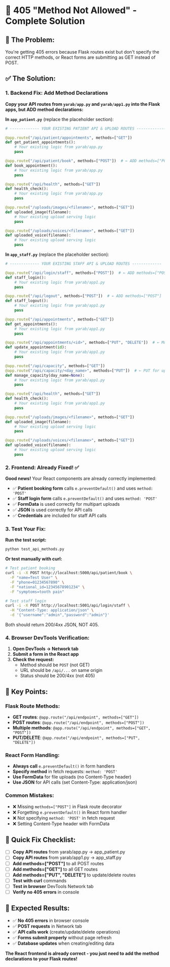 # 🔧 405 "Method Not Allowed" - Complete Solution

## 🎯 **The Problem:**
You're getting 405 errors because Flask routes exist but don't specify the correct HTTP methods, or React forms are submitting as GET instead of POST.

## ✅ **The Solution:**

### **1. Backend Fix: Add Method Declarations**

**Copy your API routes from `yarab/app.py` and `yarab/app1.py` into the Flask apps, but ADD method declarations:**

**In `app_patient.py`** (replace the placeholder section):
```python
# ------------- YOUR EXISTING PATIENT API & UPLOAD ROUTES -------------

@app.route("/api/patient/appointments", methods=["GET"])
def get_patient_appointments():
    # Your existing logic from yarab/app.py
    pass

@app.route("/api/patient/book", methods=["POST"])  # ← ADD methods=["POST"]
def book_appointment():
    # Your existing logic from yarab/app.py
    pass

@app.route("/api/health", methods=["GET"])
def health_check():
    # Your existing logic from yarab/app.py
    pass

@app.route("/uploads/images/<filename>", methods=["GET"])
def uploaded_image(filename):
    # Your existing upload serving logic
    pass

@app.route("/uploads/voices/<filename>", methods=["GET"])
def uploaded_voice(filename):
    # Your existing upload serving logic
    pass
```

**In `app_staff.py`** (replace the placeholder section):
```python
# ------------- YOUR EXISTING STAFF API & UPLOAD ROUTES -------------

@app.route("/api/login/staff", methods=["POST"])  # ← ADD methods=["POST"]
def staff_login():
    # Your existing logic from yarab/app1.py
    pass

@app.route("/api/logout", methods=["POST"])  # ← ADD methods=["POST"]
def staff_logout():
    # Your existing logic from yarab/app1.py
    pass

@app.route("/api/appointments", methods=["GET"])
def get_appointments():
    # Your existing logic from yarab/app1.py
    pass

@app.route("/api/appointments/<id>", methods=["PUT", "DELETE"])  # ← Multiple methods
def update_appointment(id):
    # Your existing logic from yarab/app1.py
    pass

@app.route("/api/capacity", methods=["GET"])
@app.route("/api/capacity/<day_name>", methods=["PUT"])  # ← PUT for updates
def manage_capacity(day_name=None):
    # Your existing logic from yarab/app1.py
    pass

@app.route("/api/health", methods=["GET"])
def health_check():
    # Your existing logic from yarab/app1.py
    pass

@app.route("/uploads/images/<filename>", methods=["GET"])
def uploaded_image(filename):
    # Your existing upload serving logic
    pass

@app.route("/uploads/voices/<filename>", methods=["GET"])
def uploaded_voice(filename):
    # Your existing upload serving logic
    pass
```

### **2. Frontend: Already Fixed! ✅**

**Good news!** Your React components are already correctly implemented:

- ✅ **Patient booking form** calls `e.preventDefault()` and uses `method: 'POST'`
- ✅ **Staff login form** calls `e.preventDefault()` and uses `method: 'POST'`
- ✅ **FormData** is used correctly for multipart uploads
- ✅ **JSON** is used correctly for API calls
- ✅ **Credentials** are included for staff API calls

### **3. Test Your Fix:**

**Run the test script:**
```bash
python test_api_methods.py
```

**Or test manually with curl:**
```bash
# Test patient booking
curl -i -X POST http://localhost:5000/api/patient/book \
  -F "name=Test User" \
  -F "phone=01234567890" \
  -F "national_id=12345678901234" \
  -F "symptoms=tooth pain"

# Test staff login
curl -i -X POST http://localhost:5001/api/login/staff \
  -H "Content-Type: application/json" \
  -d '{"username":"admin","password":"admin"}'
```

Both should return 200/4xx JSON, NOT 405.

### **4. Browser DevTools Verification:**

1. **Open DevTools → Network tab**
2. **Submit a form in the React app**
3. **Check the request:**
   - Method should be `POST` (not GET)
   - URL should be `/api/...` on same origin
   - Status should be 200/4xx (not 405)

## 🎯 **Key Points:**

### **Flask Route Methods:**
- **GET routes**: `@app.route("/api/endpoint", methods=["GET"])`
- **POST routes**: `@app.route("/api/endpoint", methods=["POST"])`
- **Multiple methods**: `@app.route("/api/endpoint", methods=["GET", "POST"])`
- **PUT/DELETE**: `@app.route("/api/endpoint", methods=["PUT", "DELETE"])`

### **React Form Handling:**
- **Always call** `e.preventDefault()` in form handlers
- **Specify method** in fetch requests: `method: 'POST'`
- **Use FormData** for file uploads (no Content-Type header)
- **Use JSON** for API calls (set Content-Type: application/json)

### **Common Mistakes:**
- ❌ Missing `methods=["POST"]` in Flask route decorator
- ❌ Forgetting `e.preventDefault()` in React form handler
- ❌ Not specifying `method: 'POST'` in fetch request
- ❌ Setting Content-Type header with FormData

## 🚀 **Quick Fix Checklist:**

- [ ] **Copy API routes** from yarab/app.py → app_patient.py
- [ ] **Copy API routes** from yarab/app1.py → app_staff.py
- [ ] **Add methods=["POST"]** to all POST routes
- [ ] **Add methods=["GET"]** to all GET routes
- [ ] **Add methods=["PUT", "DELETE"]** to update/delete routes
- [ ] **Test with curl** commands
- [ ] **Test in browser** DevTools Network tab
- [ ] **Verify no 405 errors** in console

## 🎉 **Expected Results:**

- ✅ **No 405 errors** in browser console
- ✅ **POST requests** in Network tab
- ✅ **API calls work** (create/update/delete operations)
- ✅ **Forms submit properly** without page refresh
- ✅ **Database updates** when creating/editing data

**The React frontend is already correct - you just need to add the method declarations to your Flask routes!**
